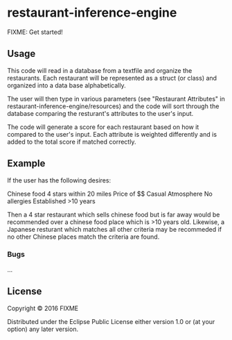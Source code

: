 # restaurant-inference-engine

FIXME: Get started!

## Usage

This code will read in a database from  a textfile and organize
the restaurants. Each restaurant will be represented as a struct
(or class) and organized into a data base alphabetically.

The user will then type in various parameters (see "Restaurant
Attributes" in restaurant-inference-engine/resources) and the
code will sort through the database comparing the resturant's
attributes to the user's input.

The code will generate a score for each restaurant based on how
it compared to the user's input. Each attribute is weighted
differently and is added to the total score if matched correctly.

## Example

If the user has the following desires:

Chinese food
4 stars
within 20 miles
Price of $$
Casual Atmosphere
No allergies
Established >10 years

Then a 4 star restaurant which sells chinese food but is far away 
would be recommended over a chinese food place which is >10 years 
old.
Likewise, a Japanese resturant which matches all other criteria 
may be recommeded if no other Chinese places match the
criteria are found.


### Bugs

...

## License

Copyright © 2016 FIXME

Distributed under the Eclipse Public License either version 1.0 or (at
your option) any later version.
